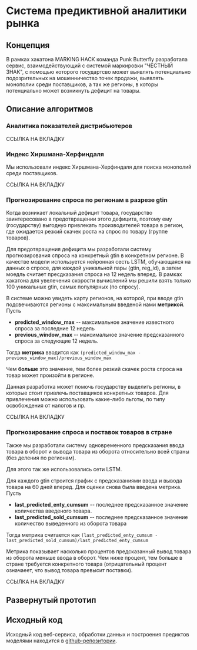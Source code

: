 # Система предиктивной аналитики рынка

## Концепция 
В рамках хакатона MARKING HACK команда Punk Butterfly разработала сервис, взаимодействующий с системой маркировки "ЧЕСТНЫЙ ЗНАК", с помощью которого государтсво может выявлять потенциально подозрительных на мошенничество точек продажи, выявлять монополии среди поставщиков, а так же регионы, в которы потенциально может возникнуть дефицит на товары.

## Описание алгоритмов 

### Аналитика показателей дистрибьютеров

ССЫЛКА НА ВКЛАДКУ

### Индекс Хиршмана-Херфиндаля
Мы использовали индекс Хиршмана-Херфиндаля для поиска монополий среди поставщиков. 

ССЫЛКА НА ВКЛАДКУ

### Прогнозирование спроса по регионам в разрезе gtin
Когда возникает локальный дефицит товара, государство заинтересовано в предотвращении этого дефицита, поэтому ему (государству) выгоднуо привлекать производителей товара в регион, где ожидается резкий скачек роста на спрос по товару (группе товаров). 

Для предотвращения дефицита мы разработали систему прогнозирования спроса на конкретный gtin в конкретном регионе. В качестве модели используется нейронная сесть LSTM, обучающаяся на данных о спросе, для каждой уникальной пары (gtin, reg_id), а затем моедль считает пресдказания спроса на 12 недель вперед. В рамках хакатона для увелечения скорости вычислений мы решили взять только 100 уникальных gtin, самых популярных (по спросу).

В системе можно увидеть карту регионов, на которой, при вводе gtin подсвечиваются регионы с максимальным введеной нами **метрикой**. Пусть
* __predicted_window_max__ -- максимальное значение известного спроса за последние 12 недель
* __previous_window_max__ -- максимальное значение предсказанного спроса за следующие 12 недель.

Тогда **метрика** вводится как 
```(predicted_window_max - previous_window_max)/previous_window_max```

Чем **больше** это значение, тем более резкий скачек роста спроса на товар может произойти в регионе. 

Данная разработка может помочь государству выделить регионы, в которые стоит привлечь поставщиков конкретных товаров. Для привлечения можно использовать какие-либо льготы, по типу освобождения от налогов и пр.

ССЫЛКА НА ВКЛАДКУ

### Прогнозирование спроса и поставок товаров в стране
Также мы разработали систему одновременного предсказания ввода товара в оборот и вывода товара из оборота относительно всей страны (без деления по регионам).

Для этого так же использовались сети LSTM.

Для каждого gtin строится график с предсказаниями ввода и вывода товара на 60 дней вперед. Для оценки снова была введена метрика. Пусть 
* __last_predicted_enty_cumsum__ -- последнее предсказанное значение количества введеного товара.
* __last_predicted_sold_cumsum__ -- последнее предсказанное значение количество выведенного из оборота товара

Тогда мeтрика считается как ```(last_predicted_enty_cumsum - last_predicted_sold_cumsum)/last_predicted_enty_cumsum```

Метрика показывает насколько процентов предсказанный вывод товара из оборота меньше ввода в оборот. Чем ниже процент, тем больше в стране требуется конкретного товара (отрицательный процент означаеет, что вывод товара превысит поставки). 

ССЫЛКА НА ВКЛАДКУ

## Развернутый прототип 

## Исходный код
Исходный код веб-сервиса, обработки данных и построения предиктов моделями находится в [github-репозитории](https://github.com/PunkButterfly/Hackathon-MarkingHack).
